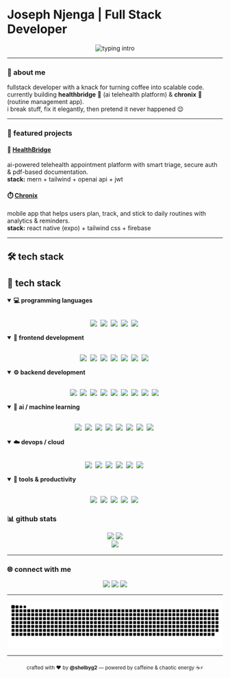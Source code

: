 # Joseph Njenga | Full Stack Developer

<!-- profile banner -->
<div align="center">
  <img src="https://readme-typing-svg.demolab.com?font=Fira+Code&size=26&pause=1000&color=22D3EE&center=true&vCenter=true&width=550&lines=fullstack+dev+%7C+ai+%2B+cloud+enthusiast;building+elegant+web+apps+one+bug+at+a+time" alt="typing intro"/>
</div>

---

### 🧠 about me  
fullstack developer with a knack for turning coffee into scalable code.  
currently building **healthbridge** 🏥 (ai telehealth platform) & **chronix** 📱 (routine management app).  
i break stuff, fix it elegantly, then pretend it never happened 😌  

---

### 🚀 featured projects  

#### 🏥 [HealthBridge](https://github.com/shelbyg2/healthbridge)
ai-powered telehealth appointment platform with smart triage, secure auth & pdf-based documentation.  
**stack:** mern + tailwind + openai api + jwt  

#### ⏱️ [Chronix](https://github.com/shelbyg2/chronix)
mobile app that helps users plan, track, and stick to daily routines with analytics & reminders.  
**stack:** react native (expo) + tailwind css + firebase  

---

## 🛠️ tech stack

## 🧰 tech stack

<details open>
<summary><b>💻 programming languages</b></summary>
<br>
<p align="center">
  <a href="#"><img src="https://img.shields.io/badge/-C-A8B9CC?style=for-the-badge&logo=c&logoColor=black" /></a>&nbsp;
  <a href="#"><img src="https://img.shields.io/badge/-C++-00599C?style=for-the-badge&logo=c%2B%2B&logoColor=white" /></a>&nbsp;
  <a href="#"><img src="https://img.shields.io/badge/-JavaScript-F7DF1E?style=for-the-badge&logo=javascript&logoColor=black" /></a>&nbsp;
  <a href="#"><img src="https://img.shields.io/badge/-TypeScript-3178C6?style=for-the-badge&logo=typescript&logoColor=white" /></a>&nbsp;
  <a href="#"><img src="https://img.shields.io/badge/-Python-3776AB?style=for-the-badge&logo=python&logoColor=white" /></a>&nbsp;
</p>
</details>

<details open>
<summary><b>🎨 frontend development</b></summary>
<br>
<p align="center">
  <a href="#"><img src="https://img.shields.io/badge/-React-61DAFB?style=for-the-badge&logo=react&logoColor=black" /></a>&nbsp;
  <a href="#"><img src="https://img.shields.io/badge/-Next.js-000000?style=for-the-badge&logo=nextdotjs&logoColor=white" /></a>&nbsp;
  <a href="#"><img src="https://img.shields.io/badge/-React%20Native-61DAFB?style=for-the-badge&logo=react&logoColor=black" /></a>&nbsp;
  <a href="#"><img src="https://img.shields.io/badge/-Expo-000020?style=for-the-badge&logo=expo&logoColor=white" /></a>&nbsp;
  <a href="#"><img src="https://img.shields.io/badge/-HTML5-E34F26?style=for-the-badge&logo=html5&logoColor=white" /></a>&nbsp;
  <a href="#"><img src="https://img.shields.io/badge/-CSS3-1572B6?style=for-the-badge&logo=css3&logoColor=white" /></a>&nbsp;
  <a href="#"><img src="https://img.shields.io/badge/-TailwindCSS-06B6D4?style=for-the-badge&logo=tailwindcss&logoColor=white" /></a>&nbsp;
</p>
</details>

<details open>
<summary><b>⚙️ backend development</b></summary>
<br>
<p align="center">
  <a href="#"><img src="https://img.shields.io/badge/-Node.js-339933?style=for-the-badge&logo=nodedotjs&logoColor=white" /></a>&nbsp;
  <a href="#"><img src="https://img.shields.io/badge/-Express.js-000000?style=for-the-badge&logo=express&logoColor=white" /></a>&nbsp;
  <a href="#"><img src="https://img.shields.io/badge/-Supabase-3ECF8E?style=for-the-badge&logo=supabase&logoColor=white" /></a>&nbsp;
  <a href="#"><img src="https://img.shields.io/badge/-Appwrite-F02E65?style=for-the-badge&logo=appwrite&logoColor=white" /></a>&nbsp;
  <a href="#"><img src="https://img.shields.io/badge/-MongoDB-47A248?style=for-the-badge&logo=mongodb&logoColor=white" /></a>&nbsp;
  <a href="#"><img src="https://img.shields.io/badge/-MySQL-4479A1?style=for-the-badge&logo=mysql&logoColor=white" /></a>&nbsp;
  <a href="#"><img src="https://img.shields.io/badge/-Redis-DC382D?style=for-the-badge&logo=redis&logoColor=white" /></a>&nbsp;
  <a href="#"><img src="https://img.shields.io/badge/-REST%20API-25A162?style=for-the-badge&logo=fastapi&logoColor=white" /></a>&nbsp;
  <a href="#"><img src="https://img.shields.io/badge/-JWT-000000?style=for-the-badge&logo=jsonwebtokens&logoColor=white" /></a>&nbsp;
</p>
</details>

<details open>
<summary><b>🤖 ai / machine learning</b></summary>
<br>
<p align="center">
  <a href="#"><img src="https://img.shields.io/badge/-PyTorch-EE4C2C?style=for-the-badge&logo=pytorch&logoColor=white" /></a>&nbsp;
  <a href="#"><img src="https://img.shields.io/badge/-TensorFlow-FF6F00?style=for-the-badge&logo=tensorflow&logoColor=white" /></a>&nbsp;
  <a href="#"><img src="https://img.shields.io/badge/-LLaMA%20AI-7836FF?style=for-the-badge&logo=meta&logoColor=white" /></a>&nbsp;
  <a href="#"><img src="https://img.shields.io/badge/-OpenAI-412991?style=for-the-badge&logo=openai&logoColor=white" /></a>&nbsp;
  <a href="#"><img src="https://img.shields.io/badge/-ScikitLearn-F7931E?style=for-the-badge&logo=scikitlearn&logoColor=white" /></a>&nbsp;
  <a href="#"><img src="https://img.shields.io/badge/-NumPy-013243?style=for-the-badge&logo=numpy&logoColor=white" /></a>&nbsp;
  <a href="#"><img src="https://img.shields.io/badge/-Pandas-150458?style=for-the-badge&logo=pandas&logoColor=white" /></a>&nbsp;
  <a href="#"><img src="https://img.shields.io/badge/-Matplotlib-11557C?style=for-the-badge&logo=python&logoColor=white" /></a>&nbsp;
</p>
</details>

<details open>
<summary><b>☁️ devops / cloud</b></summary>
<br>
<p align="center">
  <a href="#"><img src="https://img.shields.io/badge/-AWS-232F3E?style=for-the-badge&logo=amazonaws&logoColor=FF9900" /></a>&nbsp;
  <a href="#"><img src="https://img.shields.io/badge/-Docker-2496ED?style=for-the-badge&logo=docker&logoColor=white" /></a>&nbsp;
  <a href="#"><img src="https://img.shields.io/badge/-Heroku-430098?style=for-the-badge&logo=heroku&logoColor=white" /></a>&nbsp;
  <a href="#"><img src="https://img.shields.io/badge/-GitHub%20Actions-2088FF?style=for-the-badge&logo=githubactions&logoColor=white" /></a>&nbsp;
  <a href="#"><img src="https://img.shields.io/badge/-Linux-FCC624?style=for-the-badge&logo=linux&logoColor=black" /></a>&nbsp;
  <a href="#"><img src="https://img.shields.io/badge/-Bash-4EAA25?style=for-the-badge&logo=gnubash&logoColor=white" /></a>&nbsp;
</p>
</details>

<details open>
<summary><b>🧩 tools & productivity</b></summary>
<br>
<p align="center">
  <a href="#"><img src="https://img.shields.io/badge/-Git-F05032?style=for-the-badge&logo=git&logoColor=white" /></a>&nbsp;
  <a href="#"><img src="https://img.shields.io/badge/-Postman-FF6C37?style=for-the-badge&logo=postman&logoColor=white" /></a>&nbsp;
  <a href="#"><img src="https://img.shields.io/badge/-VS%20Code-007ACC?style=for-the-badge&logo=visualstudiocode&logoColor=white" /></a>&nbsp;
  <a href="#"><img src="https://img.shields.io/badge/-Jupyter-F37626?style=for-the-badge&logo=jupyter&logoColor=white" /></a>&nbsp;
  <a href="#"><img src="https://img.shields.io/badge/-Anaconda-44A833?style=for-the-badge&logo=anaconda&logoColor=white" /></a>&nbsp;
</p>
</details>


### 📊 github stats  

<div align="center">
  <img src="https://github-readme-stats.vercel.app/api?username=shelbyg2&show_icons=true&theme=tokyonight&hide_border=true" height="170" />
  <img src="https://github-readme-streak-stats.herokuapp.com?user=shelbyg2&theme=tokyonight&hide_border=true" height="170" />
</div>

<div align="center">
  <img src="https://github-readme-stats.vercel.app/api/top-langs/?username=shelbyg2&layout=compact&theme=tokyonight&hide_border=true" height="150" />
</div>

---

### 🌐 connect with me  
<p align="center">
  <a href="https://shelbydev.tech" target="_blank"><img src="https://img.shields.io/badge/portfolio-22d3ee?style=for-the-badge&logo=vercel&logoColor=white"/></a>
  <a href="https://linkedin.com/in/YOURUSERNAME" target="_blank"><img src="https://img.shields.io/badge/linkedin-0077b5?style=for-the-badge&logo=linkedin&logoColor=white"/></a>
  <a href="mailto:YOUR@EMAIL.com"><img src="https://img.shields.io/badge/email-d14836?style=for-the-badge&logo=gmail&logoColor=white"/></a>
</p>

---

<div align="center">
  <img src="https://github.com/Platane/snk/raw/output/github-contribution-grid-snake.svg" alt="snake animation" />
</div>

---

<div align="center">
  <sub>crafted with ❤️ by <b>@shelbyg2</b> — powered by caffeine & chaotic energy ☕⚡</sub>
</div>
